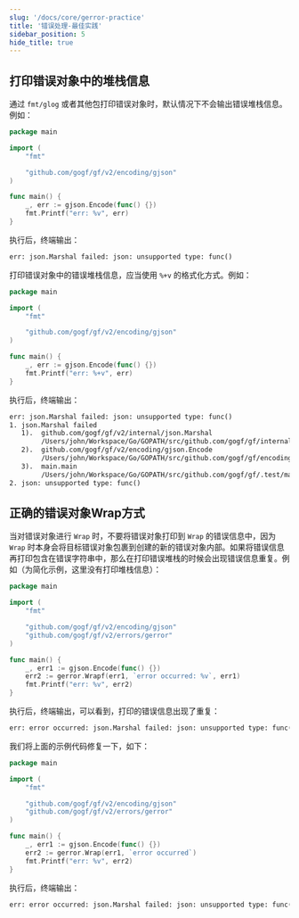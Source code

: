 ```yaml
---
slug: '/docs/core/gerror-practice'
title: '错误处理-最佳实践'
sidebar_position: 5
hide_title: true
---
```


## 打印错误对象中的堆栈信息

通过 `fmt/glog` 或者其他包打印错误对象时，默认情况下不会输出错误堆栈信息。例如：

```go
package main

import (
    "fmt"

    "github.com/gogf/gf/v2/encoding/gjson"
)

func main() {
    _, err := gjson.Encode(func() {})
    fmt.Printf("err: %v", err)
}
```

执行后，终端输出：

```html
err: json.Marshal failed: json: unsupported type: func()
```

打印错误对象中的错误堆栈信息，应当使用 `%+v` 的格式化方式。例如：

```go
package main

import (
    "fmt"

    "github.com/gogf/gf/v2/encoding/gjson"
)

func main() {
    _, err := gjson.Encode(func() {})
    fmt.Printf("err: %+v", err)
}
```

执行后，终端输出：

```html
err: json.Marshal failed: json: unsupported type: func()
1. json.Marshal failed
   1).  github.com/gogf/gf/v2/internal/json.Marshal
        /Users/john/Workspace/Go/GOPATH/src/github.com/gogf/gf/internal/json/json.go:30
   2).  github.com/gogf/gf/v2/encoding/gjson.Encode
        /Users/john/Workspace/Go/GOPATH/src/github.com/gogf/gf/encoding/gjson/gjson_stdlib_json_util.go:41
   3).  main.main
        /Users/john/Workspace/Go/GOPATH/src/github.com/gogf/gf/.test/main.go:10
2. json: unsupported type: func()
```

## 正确的错误对象Wrap方式

当对错误对象进行 `Wrap` 时，不要将错误对象打印到 `Wrap` 的错误信息中，因为 `Wrap` 时本身会将目标错误对象包裹到创建的新的错误对象内部。如果将错误信息再打印包含在错误字符串中，那么在打印错误堆栈的时候会出现错误信息重复。例如（为简化示例，这里没有打印堆栈信息）：

```go
package main

import (
    "fmt"

    "github.com/gogf/gf/v2/encoding/gjson"
    "github.com/gogf/gf/v2/errors/gerror"
)

func main() {
    _, err1 := gjson.Encode(func() {})
    err2 := gerror.Wrapf(err1, `error occurred: %v`, err1)
    fmt.Printf("err: %v", err2)
}
```

执行后，终端输出，可以看到，打印的错误信息出现了重复：

```html
err: error occurred: json.Marshal failed: json: unsupported type: func(): json.Marshal failed: json: unsupported type: func()
```

我们将上面的示例代码修复一下，如下：

```go
package main

import (
    "fmt"

    "github.com/gogf/gf/v2/encoding/gjson"
    "github.com/gogf/gf/v2/errors/gerror"
)

func main() {
    _, err1 := gjson.Encode(func() {})
    err2 := gerror.Wrap(err1, `error occurred`)
    fmt.Printf("err: %v", err2)
}
```

执行后，终端输出：

```html
err: error occurred: json.Marshal failed: json: unsupported type: func()
```